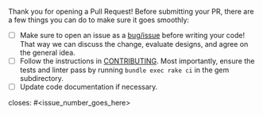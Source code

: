 Thank you for opening a Pull Request! Before submitting your PR, there are a few things you can do to make sure it goes smoothly:

- [ ] Make sure to open an issue as a [bug/issue](https://github.com/googleapis/google-cloud-ruby/issues) before writing your code!  That way we can discuss the change, evaluate designs, and agree on the general idea.
- [ ] Follow the instructions in [CONTRIBUTING](CONTRIBUTING.md). Most importantly, ensure the tests and linter pass by running `bundle exec rake ci` in the gem subdirectory.
- [ ] Update code documentation if necessary.

closes: #<issue_number_goes_here>